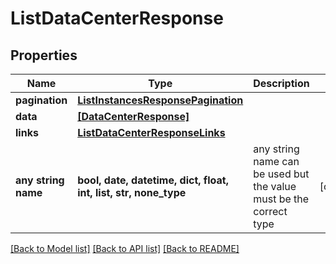 # ListDataCenterResponse


## Properties
Name | Type | Description | Notes
------------ | ------------- | ------------- | -------------
**pagination** | [**ListInstancesResponsePagination**](ListInstancesResponsePagination.md) |  | 
**data** | [**[DataCenterResponse]**](DataCenterResponse.md) |  | 
**links** | [**ListDataCenterResponseLinks**](ListDataCenterResponseLinks.md) |  | 
**any string name** | **bool, date, datetime, dict, float, int, list, str, none_type** | any string name can be used but the value must be the correct type | [optional]

[[Back to Model list]](../README.md#documentation-for-models) [[Back to API list]](../README.md#documentation-for-api-endpoints) [[Back to README]](../README.md)


